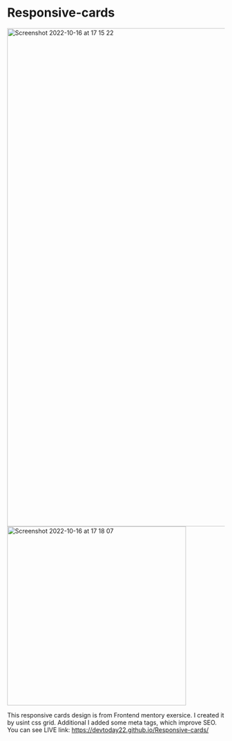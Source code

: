 # Responsive-cards
<img width="1152" alt="Screenshot 2022-10-16 at 17 15 22" src="https://user-images.githubusercontent.com/115585618/196037520-910cc1d1-1735-4f50-8c68-209483b63ad5.png">

<img width="414" alt="Screenshot 2022-10-16 at 17 18 07" src="https://user-images.githubusercontent.com/115585618/196037637-b9869de3-02c5-4c64-839c-0632ad6f510d.png">


This responsive cards design is from Frontend mentory exersice. I created it by usint css grid.
Additional I added some meta tags, which improve SEO.
You can see LIVE link: https://devtoday22.github.io/Responsive-cards/
